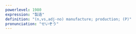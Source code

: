 ```yaml
---
powerlevel: 1980
expression: "製造"
definition: "(n,vs,adj-no) manufacture; production; (P)"
pronunciation: "せいぞう"
---
```

